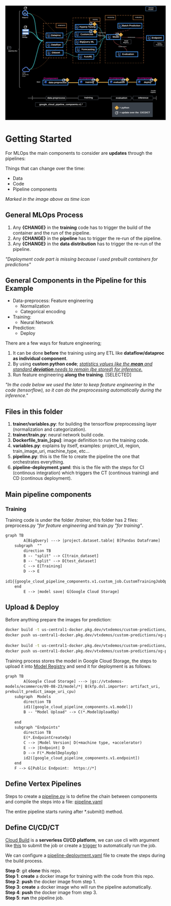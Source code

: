 ![](../images/mlops-tabular-1.png)

# Getting Started
For MLOps the main components to consider are **updates** through the pipelines:

Things that can change over the time:
- Data
- Code
- Pipeline components

*Marked in the image above as time icon*

## General MLOps Process

1. Any **{CHANGE}** in the **training** code has to trigger the build of the container and the run of the pipeline.
2. Any **{CHANGE}** in the **pipeline** has to trigger the re-run of the pipeline.
3. Any **{CHANGE}** in the **data distribution** has to trigger the re-run of the pipeline.

*"Deployment code part is missing because I used prebuilt containers for predictions"*

## General Components in the Pipeline for this Example 

- Data-preprocess: Feature engineering
    - Normalization
    - Categorical encoding
- Training:
    - Neural Network
- Prediction:
    - Deploy

There are a few ways for feature engineering; 
1. It can be done **before** the training using any ETL like **dataflow/dataproc as individual component**.
2. By using **custom python code**; *<ins>statistics values like the ***mean*** and standard ***deviation*** needs to remain (be stored) for inference.</ins>*
3. Run feature engineering **along the training**. [SELECTED]

*"In the code below we used the later to keep feature engineering in the code (tensorflow), so it can do the preprocessing automatically during the inference."*

## Files in this folder

1. **trainer/variables.py**: for building the tensorflow preprocessing layer (normalization and categorization).
2. **trainer/train.py**: neural network build code.
3. **Dockerfile_train_[cpu]**: image definition to run the training code.
4. **variables.py**: explains by itself, examples: project_id, region, train_image_uri, machine_type, etc...
5. **pipeline.py**: this is the file to create the pipeline the one that orchestrates everything.
6. **pipeline-deployment.yaml**: this is the file with the steps for CI (continous integration) which triggers the CT (continous training) and CD (continous deployment).

## Main pipeline components
### Training

Training code is under the folder */trainer*, this folder has 2 files: preprocess.py *"for feature engineering* and train.py *"for training"*.

```mermaid
graph TB
        A[BigQuery] ---> |project.dataset.table| B[Pandas Dataframe]
    subgraph  ""
        direction TB
        B -- "split" --> C[train_dataset]
        B -- "split" --> D[test_dataset]
        C --> E[Training]
        D --> E
        id1{{google_cloud_pipeline_components.v1.custom_job.CustomTrainingJobOp}}
    end
        E --> |model save| G[Google Cloud Storage]
```

## Upload & Deploy

Before anything prepare the images for prediction:

```sh
docker build -t us-central1-docker.pkg.dev/vtxdemos/custom-predictions/xg-pipe-synthetic_cpu:1.0 -f Dockerfile_prediction_[cpu] .
docker push us-central1-docker.pkg.dev/vtxdemos/custom-predictions/xg-pipe-synthetic_cpu:1.0

docker build -t us-central1-docker.pkg.dev/vtxdemos/custom-predictions/xg-pipe-synthetic_gpu:1.0 -f Dockerfile_prediction_[gpu] .
docker push us-central1-docker.pkg.dev/vtxdemos/custom-predictions/xg-pipe-synthetic_gpu:1.0
```

Training process stores the model in Google Cloud Storage, the steps to upload it into [Model Registry](https://cloud.google.com/vertex-ai/docs/model-registry/introduction) and send it for deployment is as follows:

```mermaid
graph TB
        A[Google Cloud Storage] ---> |gs://vtxdemos-models/ecommerce/09-08-23/model/*| B(kfp.dsl.importer: artifact_uri, prebuilt_predict_image_uri_cpu)
    subgraph  Models
        direction TB
        id1([google_cloud_pipeline_components.v1.model])
        B -- "Model Upload" --> C(*.ModelUploadOp)
        
    end
    subgraph "Endpoints"
        direction TB
        E(*.EndpointCreateOp)
        C --> |Model Version| D(+machine type, +accelerator)
        E --> |Endpoint| D
        D --> F(*.ModelDeployOp)
        id2([google_cloud_pipeline_components.v1.endpoint])
    end
    F --> G[Public Endpoint:  https://*]
```

## Define Vertex Pipelines

Steps to create a [pipeline.py](https://github.com/jchavezar/vertex-ai-samples/blob/main/pipelines-flex/tensorflow/tabular/pipeline.py) is to define the chain between components and compile the steps into a file: [pipeline.yaml](https://github.com/jchavezar/vertex-ai-samples/blob/main/pipelines-flex/tensorflow/tabular/pipeline.yaml)

The entire pipeline starts runing after *.submit() method.

## Define CI/CD/CT

[Cloud Build](https://cloud.google.com/build) is a **serverless CI/CD platform**, we can use cli with argument like [this](https://cloud.google.com/sdk/gcloud/reference/builds/submit) to submit the job or create a [trigger](https://cloud.google.com/build/docs/automating-builds/create-manage-triggers) to automatically run the job.

We can configure a [pipeline-deployment.yaml](https://github.com/jchavezar/vertex-ai-samples/blob/main/pipelines-flex/tensorflow/tabular/pipeline-deployment.yaml) file to create the steps during the build process.

**Step 0**: git **clone** this repo.</br>
**Step 1**: **create** a docker image for training with the code from this repo.</br>
**Step 2**: **push** the docker image from step 1.</br>
**Step 3**: **create** a docker image who will run the pipeline automatically.</br>
**Step 4**: **push** the docker image from step 3.</br>
**Step 5**: **run** the pipeline job.</br>
